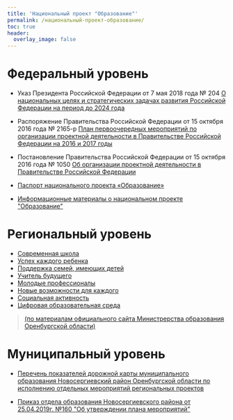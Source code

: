 ```yaml
---
title: 'Национальный проект "Образование"'
permalink: /национальный-проект-образование/
toc: true
header:
  overlay_image: false
---
```


# Федеральный уровень
* Указ Президента Российской Федерации от 7 мая 2018 года № 204 [О национальных целях и стратегических задачах развития Российской Федерации на период до 2024 года](https://yadi.sk/i/XE94xi9lv99p9g)

* Распоряжение Правительства Российской Федерации от 15 октября 2016 года № 2165-р [План первоочередных мероприятий по организации проектной деятельности в Правительстве Российской Федерации на 2016 и 2017 годы](https://yadi.sk/d/tiQ8iJp4sLuPPQ)

* Постановление Правительства Российской Федерации от 15 октября 2016 года № 1050 [Об организации проектной деятельности в Правительстве Российской Федерации](https://yadi.sk/d/tiQ8iJp4sLuPPQ)

* [Паспорт национального проекта «Образование»](http://minobr.orb.ru/upload/medialibrary/929/2019-passport.pdf)

* [Информационные материалы о национальном проекте "Образование"](http://minobr.orb.ru/upload/medialibrary/3cf/2019-inf-mat.pdf)

# Региональный уровень
* [Современная школа](http://www.minobr.orb.ru/nazproekt/nazproekt-obraz-reg-1.php)
* [Успех каждого ребенка](http://www.minobr.orb.ru/nazproekt/nazproekt-obraz-reg-2.php)
* [Поддержка семей, имеющих детей](http://www.minobr.orb.ru/nazproekt/nazproekt-obraz-reg-3.php)
* [Учитель будущего](http://www.minobr.orb.ru/nazproekt/nazproekt-obraz-reg-4.php)
* [Молодые профессионалы](http://www.minobr.orb.ru/nazproekt/nazproekt-obraz-reg-5.php)
* [Новые возможности для каждого](http://www.minobr.orb.ru/nazproekt/nazproekt-obraz-reg-6.php)
* [Социальная активность](http://www.minobr.orb.ru/nazproekt/nazproekt-obraz-reg-7.php)
* [Цифровая образовательная среда](http://www.minobr.orb.ru/nazproekt/nazproekt-obraz-reg-8.php)
> [(по материалам официального сайта Министрерства образования Оренбургской области)](http://www.minobr.orb.ru/nazproekt/nazproekt-obraz-reg.php)

# Муниципальный уровень
* [Перечень показателей дорожной карты муниципального образования Новосергиевский район Оренбургской области по исполнению отдельных мероприятий региональных проектов](https://yadi.sk/i/Ml3vGFT4iLJx7w)

* [Приказ отдела образования Новосергиевского района от 25.04.2019г. №160 "Об утверждении плана мероприятий"](http://novoserg-roo.ucoz.ru/Documents/POO/Proekt/prikaz160.pdf)